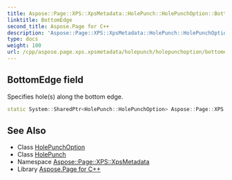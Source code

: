 ```yaml
---
title: Aspose::Page::XPS::XpsMetadata::HolePunch::HolePunchOption::BottomEdge field
linktitle: BottomEdge
second_title: Aspose.Page for C++
description: 'Aspose::Page::XPS::XpsMetadata::HolePunch::HolePunchOption::BottomEdge field. Specifies hole(s) along the bottom edge in C++.'
type: docs
weight: 100
url: /cpp/aspose.page.xps.xpsmetadata/holepunch/holepunchoption/bottomedge/
---
```

## BottomEdge field


Specifies hole(s) along the bottom edge.

```cpp
static System::SharedPtr<HolePunch::HolePunchOption> Aspose::Page::XPS::XpsMetadata::HolePunch::HolePunchOption::BottomEdge
```

## See Also

* Class [HolePunchOption](../)
* Class [HolePunch](../../)
* Namespace [Aspose::Page::XPS::XpsMetadata](../../../)
* Library [Aspose.Page for C++](../../../../)
